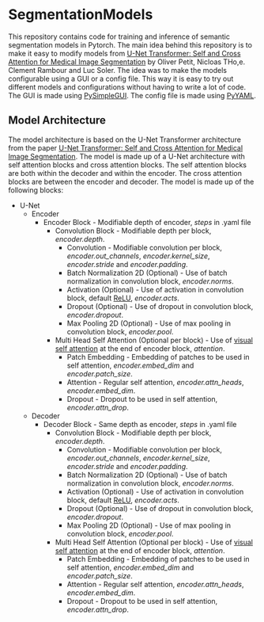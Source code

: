# SegmentationModels
This repository contains code for training and inference of semantic segmentation models in Pytorch.
The main idea behind this repository is to make it easy to modify models from [U-Net Transformer: Self and Cross Attention for Medical Image Segmentation](https://arxiv.org/abs/2103.06104) by Oliver Petit, Nicloas THo,e. Clement Rambour and Luc Soler.
The idea was to make the models configurable using a GUI or a config file. This way it is easy to try out different models and configurations without having to write a lot of code. The GUI is made using [PySimpleGUI](https://pysimplegui.readthedocs.io/en/latest/). The config file is made using [PyYAML](https://pyyaml.org/wiki/PyYAMLDocumentation). 

## Model Architecture

The model architecture is based on the U-Net Transformer architecture from the paper [U-Net Transformer: Self and Cross Attention for Medical Image Segmentation](https://arxiv.org/abs/2103.06104). The model is made up of a U-Net architecture with self attention blocks and cross attention blocks. The self attention blocks are both within the decoder and within the encoder. The cross attention blocks are between the encoder and decoder. The model is made up of the following blocks:
* U-Net
    * Encoder
        * Encoder Block - Modifiable depth of encoder, *steps* in .yaml file
            * Convolution Block - Modifiable depth per block, *encoder.depth*.
                * Convolution - Modifiable convolution per block, *encoder.out_channels*, *encoder.kernel_size*, *encoder.stride* and *encoder.padding*.
                * Batch Normalization 2D (Optional) - Use of batch normalization in convolution block, *encoder.norms*.
                * Activation (Optional) - Use of activation in convolution block, default [ReLU](https://pytorch.org/docs/stable/generated/torch.nn.ReLU.html), *encoder.acts*.
                * Dropout (Optional) - Use of dropout in convolution block, *encoder.dropout*.
                * Max Pooling 2D (Optional) - Use of max pooling in convolution block, *encoder.pool*.
            * Multi Head Self Attention (Optional per block) - Use of [visual self attention](https://arxiv.org/abs/2010.11929) at the end of encoder block, *attention*.
                * Patch Embedding - Embedding of patches to be used in self attention, *encoder.embed_dim* and *encoder.patch_size*.
                * Attention - Regular self attention, *encoder.attn_heads*, *encoder.embed_dim*.
                * Dropout - Dropout to be used in self attention, *encoder.attn_drop*.
    * Decoder
        * Decoder Block - Same depth as encoder, *steps* in .yaml file
            * Convolution Block - Modifiable depth per block, *encoder.depth*.
                * Convolution - Modifiable convolution per block, *encoder.out_channels*, *encoder.kernel_size*, *encoder.stride* and *encoder.padding*.
                * Batch Normalization 2D (Optional) - Use of batch normalization in convolution block, *encoder.norms*.
                * Activation (Optional) - Use of activation in convolution block, default [ReLU](https://pytorch.org/docs/stable/generated/torch.nn.ReLU.html), *encoder.acts*.
                * Dropout (Optional) - Use of dropout in convolution block, *encoder.dropout*.
                * Max Pooling 2D (Optional) - Use of max pooling in convolution block, *encoder.pool*.
            * Multi Head Self Attention (Optional per block) - Use of [visual self attention](https://arxiv.org/abs/2010.11929) at the end of encoder block, *attention*.
                * Patch Embedding - Embedding of patches to be used in self attention, *encoder.embed_dim* and *encoder.patch_size*.
                * Attention - Regular self attention, *encoder.attn_heads*, *encoder.embed_dim*.
                * Dropout - Dropout to be used in self attention, *encoder.attn_drop*.